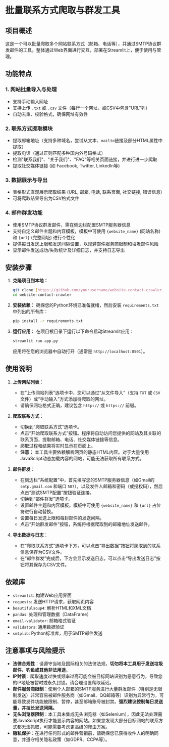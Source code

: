 # 批量联系方式爬取与群发工具

## 项目概述

这是一个可以批量爬取多个网站联系方式（邮箱、电话等），并通过SMTP协议群发邮件的工具。整体通过Web界面进行交互，部署在Streamlit上，便于使用与管理。

## 功能特点

### 1. 网站批量导入与处理
- 支持手动输入网址
- 支持上传 `.txt` 或 `.csv` 文件（每行一个网址，或CSV中包含"URL"列）
- 自动去重、校验格式，确保网址有效性

### 2. 联系方式提取模块
- 提取邮箱地址（支持多种域名，尝试从文本、`mailto`链接及部分HTML属性中提取）
- 提取电话（通过正则匹配多种国内外号码格式）
- 检测"联系我们"、"关于我们"、"FAQ"等相关页面链接，并进行进一步爬取
- 提取社交媒体链接 (如 Facebook, Twitter, LinkedIn等)

### 3. 数据展示与导出
- 表格形式直观展示爬取结果 (URL, 邮箱, 电话, 联系页面, 社交链接, 错误信息)
- 可将爬取结果导出为CSV格式文件

### 4. 邮件群发功能
- 使用SMTP协议群发邮件，需在侧边栏配置SMTP服务器信息
- 支持自定义邮件主题和内容模板，模板中可使用 `{website_name}` (网站名称) 和 `{url}` (完整网址) 进行个性化
- 提供每日发送上限和发送间隔设置，以规避邮件服务商限制和垃圾邮件风险
- 显示邮件发送成功/失败统计及详细日志，并支持日志导出

## 安装步骤

1.  **克隆项目到本地：**
    ```bash
    git clone [https://github.com/yourusername/website-contact-crawler.git](https://github.com/yourusername/website-contact-crawler.git)
    cd website-contact-crawler
    ```

2.  **安装依赖：**
    确保您的Python环境已准备就绪，然后安装 `requirements.txt` 中列出的所有库：
    ```bash
    pip install -r requirements.txt
    ```

3.  **运行应用：**
    在项目根目录下运行以下命令启动Streamlit应用：
    ```bash
    streamlit run app.py
    ```
    应用将在您的浏览器中自动打开（通常是 `http://localhost:8501`）。

## 使用说明

1.  **上传网站列表**：
    -   在“上传网站列表”选项卡中，您可以通过“从文件导入”（支持 `TXT` 或 `CSV` 文件）或“手动输入”方式添加待爬取的网址。
    -   请确保网址格式正确，建议包含 `http://` 或 `https://` 前缀。

2.  **爬取联系方式**：
    -   切换到“爬取联系方式”选项卡。
    -   点击“开始爬取联系方式”按钮。程序将自动访问您提供的网站及其关联的联系页面，提取邮箱、电话、社交媒体链接等信息。
    -   爬取过程和结果将实时显示在页面上。
    -   **注意：** 本工具主要依赖解析网页的静态HTML内容。对于大量使用JavaScript动态加载内容的网站，可能无法获取所有联系方式。

3.  **邮件群发**：
    -   在侧边栏“系统配置”中，首先填写您的SMTP服务器信息（如Gmail的 `smtp.gmail.com` 和端口 `587`），以及发件人邮箱和密码（或授权码），然后点击“测试SMTP配置”按钮验证连接。
    -   切换到“邮件群发”选项卡。
    -   设置邮件主题和内容模板。模板中可使用 `{website_name}` 和 `{url}` 占位符进行自动替换。
    -   设置每日发送上限和每封邮件的发送间隔。
    -   点击“开始群发邮件”按钮，系统将根据爬取到的邮箱地址发送邮件。

4.  **导出数据与日志**：
    -   在“爬取联系方式”选项卡下方，可以点击“导出数据”按钮将爬取到的联系信息保存为CSV文件。
    -   在“邮件群发”完成后，下方会显示发送日志，可以点击“导出发送日志”按钮将其保存为CSV文件。

## 依赖库

-   `streamlit`: 构建Web应用界面
-   `requests`: 发送HTTP请求，获取网页内容
-   `beautifulsoup4`: 解析HTML和XML文档
-   `pandas`: 处理和管理数据（DataFrame）
-   `email-validator`: 邮箱格式验证
-   `validators`: 通用数据验证
-   `smtplib`: Python标准库，用于SMTP邮件发送

## 注意事项与风险提示

-   **法律合规性**：请遵守当地及国际相关的法律法规，**切勿将本工具用于发送垃圾邮件、钓鱼或其他非法用途**。
-   **IP封锁**：爬取速度过快或频率过高可能会被目标网站识别为恶意行为，导致您的IP地址被暂时或永久封锁。请合理设置爬取延迟。
-   **邮件服务商限制**：使用个人邮箱的SMTP服务进行大量群发邮件（特别是无限制发送）非常容易被邮件服务商（如Gmail、QQ邮箱等）识别为异常行为，可能导致发件功能被限制、暂停，甚至邮箱账号被封禁。**强烈建议控制每日发送量，并拉长发送间隔。**
-   **无头浏览器限制**：本工具未集成无头浏览器（如Selenium），因此无法处理需要JavaScript执行才能显示内容的网站。如果您发现大部分目标网站的联系方式都无法抓取，可能需要考虑更高级的爬虫方案。
-   **隐私保护**：在进行任何形式的邮件营销前，请确保您已获得收件人的明确同意，并遵守相关隐私政策（如GDPR、CCPA等）。